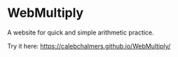 # WebMultiply
A website for quick and simple arithmetic practice.

Try it here: https://calebchalmers.github.io/WebMultiply/
